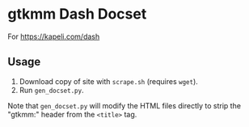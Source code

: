 # gtkmm Dash Docset

For https://kapeli.com/dash

## Usage

1. Download copy of site with `scrape.sh` (requires `wget`).
1. Run `gen_docset.py`.

Note that `gen_docset.py` will modify the HTML files directly to strip the "gtkmm:" header from the `<title>` tag.
